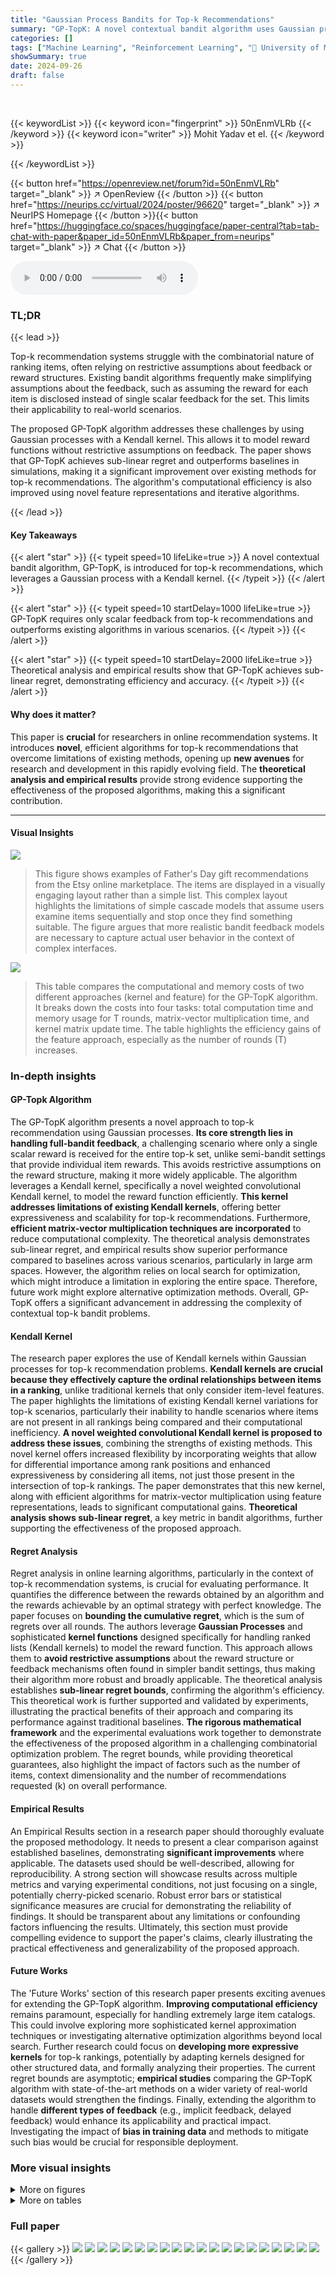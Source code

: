 ```yaml
---
title: "Gaussian Process Bandits for Top-k Recommendations"
summary: "GP-TopK: A novel contextual bandit algorithm uses Gaussian processes with a Kendall kernel for efficient & accurate top-k recommendations, even with limited feedback."
categories: []
tags: ["Machine Learning", "Reinforcement Learning", "🏢 University of Massachusetts Amherst",]
showSummary: true
date: 2024-09-26
draft: false
---
```


<br>

{{< keywordList >}}
{{< keyword icon="fingerprint" >}} 50nEnmVLRb {{< /keyword >}}
{{< keyword icon="writer" >}} Mohit Yadav et el. {{< /keyword >}}
 
{{< /keywordList >}}

{{< button href="https://openreview.net/forum?id=50nEnmVLRb" target="_blank" >}}
↗ OpenReview
{{< /button >}}
{{< button href="https://neurips.cc/virtual/2024/poster/96620" target="_blank" >}}
↗ NeurIPS Homepage
{{< /button >}}{{< button href="https://huggingface.co/spaces/huggingface/paper-central?tab=tab-chat-with-paper&paper_id=50nEnmVLRb&paper_from=neurips" target="_blank" >}}
↗ Chat
{{< /button >}}



<audio controls>
    <source src="https://ai-paper-reviewer.com/50nEnmVLRb/podcast.wav" type="audio/wav">
    Your browser does not support the audio element.
</audio>


### TL;DR


{{< lead >}}

Top-k recommendation systems struggle with the combinatorial nature of ranking items, often relying on restrictive assumptions about feedback or reward structures.  Existing bandit algorithms frequently make simplifying assumptions about the feedback, such as assuming the reward for each item is disclosed instead of single scalar feedback for the set. This limits their applicability to real-world scenarios. 

The proposed GP-TopK algorithm addresses these challenges by using Gaussian processes with a Kendall kernel. This allows it to model reward functions without restrictive assumptions on feedback.  The paper shows that GP-TopK achieves sub-linear regret and outperforms baselines in simulations, making it a significant improvement over existing methods for top-k recommendations.  The algorithm's computational efficiency is also improved using novel feature representations and iterative algorithms.

{{< /lead >}}


#### Key Takeaways

{{< alert "star" >}}
{{< typeit speed=10 lifeLike=true >}} A novel contextual bandit algorithm, GP-TopK, is introduced for top-k recommendations, which leverages a Gaussian process with a Kendall kernel. {{< /typeit >}}
{{< /alert >}}

{{< alert "star" >}}
{{< typeit speed=10 startDelay=1000 lifeLike=true >}} GP-TopK requires only scalar feedback from top-k recommendations and outperforms existing algorithms in various scenarios. {{< /typeit >}}
{{< /alert >}}

{{< alert "star" >}}
{{< typeit speed=10 startDelay=2000 lifeLike=true >}} Theoretical analysis and empirical results show that GP-TopK achieves sub-linear regret, demonstrating efficiency and accuracy. {{< /typeit >}}
{{< /alert >}}

#### Why does it matter?
This paper is **crucial** for researchers in online recommendation systems.  It introduces **novel**, efficient algorithms for top-k recommendations that overcome limitations of existing methods, opening up **new avenues** for research and development in this rapidly evolving field. The **theoretical analysis and empirical results** provide strong evidence supporting the effectiveness of the proposed algorithms, making this a significant contribution.

------
#### Visual Insights



![](https://ai-paper-reviewer.com/50nEnmVLRb/figures_1_1.jpg)

> This figure shows examples of Father's Day gift recommendations from the Etsy online marketplace. The items are displayed in a visually engaging layout rather than a simple list.  This complex layout highlights the limitations of simple cascade models that assume users examine items sequentially and stop once they find something suitable. The figure argues that more realistic bandit feedback models are necessary to capture actual user behavior in the context of complex interfaces.





![](https://ai-paper-reviewer.com/50nEnmVLRb/tables_1_1.jpg)

> This table compares the computational and memory costs of two different approaches (kernel and feature) for the GP-TopK algorithm. It breaks down the costs into four tasks: total computation time and memory usage for T rounds, matrix-vector multiplication time, and kernel matrix update time. The table highlights the efficiency gains of the feature approach, especially as the number of rounds (T) increases.





### In-depth insights


#### GP-Topk Algorithm
The GP-TopK algorithm presents a novel approach to top-k recommendation using Gaussian processes.  **Its core strength lies in handling full-bandit feedback**, a challenging scenario where only a single scalar reward is received for the entire top-k set, unlike semi-bandit settings that provide individual item rewards.  This avoids restrictive assumptions on the reward structure, making it more widely applicable.  The algorithm leverages a Kendall kernel, specifically a novel weighted convolutional Kendall kernel, to model the reward function efficiently.  **This kernel addresses limitations of existing Kendall kernels**, offering better expressiveness and scalability for top-k recommendations.  Furthermore, **efficient matrix-vector multiplication techniques are incorporated** to reduce computational complexity.  The theoretical analysis demonstrates sub-linear regret, and empirical results show superior performance compared to baselines across various scenarios, particularly in large arm spaces.  However, the algorithm relies on local search for optimization, which might introduce a limitation in exploring the entire space.  Therefore, future work might explore alternative optimization methods.   Overall, GP-TopK offers a significant advancement in addressing the complexity of contextual top-k bandit problems.

#### Kendall Kernel
The research paper explores the use of Kendall kernels within Gaussian processes for top-k recommendation problems.  **Kendall kernels are crucial because they effectively capture the ordinal relationships between items in a ranking**, unlike traditional kernels that only consider item-level features. The paper highlights the limitations of existing Kendall kernel variations for top-k scenarios, particularly their inability to handle scenarios where items are not present in all rankings being compared and their computational inefficiency. **A novel weighted convolutional Kendall kernel is proposed to address these issues**, combining the strengths of existing methods. This novel kernel offers increased flexibility by incorporating weights that allow for differential importance among rank positions and enhanced expressiveness by considering all items, not just those present in the intersection of top-k rankings.  The paper demonstrates that this new kernel, along with efficient algorithms for matrix-vector multiplication using feature representations, leads to significant computational gains.  **Theoretical analysis shows sub-linear regret**, a key metric in bandit algorithms, further supporting the effectiveness of the proposed approach.

#### Regret Analysis
Regret analysis in online learning algorithms, particularly in the context of top-k recommendation systems, is crucial for evaluating performance.  It quantifies the difference between the rewards obtained by an algorithm and the rewards achievable by an optimal strategy with perfect knowledge.  The paper focuses on **bounding the cumulative regret**, which is the sum of regrets over all rounds.  The authors leverage **Gaussian Processes** and sophisticated **kernel functions** designed specifically for handling ranked lists (Kendall kernels) to model the reward function.  This approach allows them to **avoid restrictive assumptions** about the reward structure or feedback mechanisms often found in simpler bandit settings, thus making their algorithm more robust and broadly applicable.  The theoretical analysis establishes **sub-linear regret bounds**, confirming the algorithm's efficiency.  This theoretical work is further supported and validated by experiments, illustrating the practical benefits of their approach and comparing its performance against traditional baselines. **The rigorous mathematical framework** and the experimental evaluations work together to demonstrate the effectiveness of the proposed algorithm in a challenging combinatorial optimization problem.  The regret bounds, while providing theoretical guarantees, also highlight the impact of factors such as the number of items, context dimensionality and the number of recommendations requested (k) on overall performance.

#### Empirical Results
An Empirical Results section in a research paper should thoroughly evaluate the proposed methodology.  It needs to present a clear comparison against established baselines, demonstrating **significant improvements** where applicable.  The datasets used should be well-described, allowing for reproducibility.  A strong section will showcase results across multiple metrics and varying experimental conditions, not just focusing on a single, potentially cherry-picked scenario.  Robust error bars or statistical significance measures are crucial for demonstrating the reliability of findings.  It should be transparent about any limitations or confounding factors influencing the results.  Ultimately, this section must provide compelling evidence to support the paper's claims, clearly illustrating the practical effectiveness and generalizability of the proposed approach.

#### Future Works
The 'Future Works' section of this research paper presents exciting avenues for extending the GP-TopK algorithm.  **Improving computational efficiency** remains paramount, especially for handling extremely large item catalogs. This could involve exploring more sophisticated kernel approximation techniques or investigating alternative optimization algorithms beyond local search.  Further research could focus on **developing more expressive kernels** for top-k rankings, potentially by adapting kernels designed for other structured data, and formally analyzing their properties.  The current regret bounds are asymptotic;  **empirical studies** comparing the GP-TopK algorithm with state-of-the-art methods on a wider variety of real-world datasets would strengthen the findings. Finally, extending the algorithm to handle **different types of feedback** (e.g., implicit feedback, delayed feedback) would enhance its applicability and practical impact. Investigating the impact of **bias in training data** and methods to mitigate such bias would be crucial for responsible deployment.


### More visual insights

<details>
<summary>More on figures
</summary>


![](https://ai-paper-reviewer.com/50nEnmVLRb/figures_8_1.jpg)

> This figure compares the cumulative regret of several bandit algorithms across different settings. The algorithms are evaluated on two reward functions (nDCG and nDCG + diversity) and in both contextual and non-contextual scenarios.  Lower regret indicates better performance. The results suggest that the GP-TopK algorithm with Kendall kernels, particularly the WCK kernel, significantly outperforms other baselines.


![](https://ai-paper-reviewer.com/50nEnmVLRb/figures_8_2.jpg)

> The figure compares the cumulative regret of different bandit algorithms across various settings.  It shows the performance of the proposed GP-TopK algorithm against baselines (Random, ε-greedy, MAB) with and without contextual information and for different reward functions. Lower regret values indicate better performance.


![](https://ai-paper-reviewer.com/50nEnmVLRb/figures_29_1.jpg)

> This figure shows the effectiveness of the local search algorithm used in the paper.  The left plot shows the percentage of times (out of 100 trials) that the local search algorithm successfully found the optimal top-k ranking for the three different Kendall kernels: WK, CK, and WCK. The right plot shows the average objective value achieved by the local search algorithm across these 100 trials for each kernel. The results demonstrate that the local search algorithm is effective in finding high-quality solutions.


![](https://ai-paper-reviewer.com/50nEnmVLRb/figures_30_1.jpg)

> This figure compares the performance of several bandit algorithms (Random, e-greedy, MAB, WK, CK, WCK) in terms of cumulative regret (RT) over time (T).  The algorithms are evaluated under different settings: (a) and (b) show non-contextual settings with nDCG and nDCG+diversity reward functions, while (c) and (d) show contextual settings (with five users) using the same reward functions.  The figure demonstrates that the GP-TopK algorithm, especially when using the WCK kernel, outperforms the baselines.


</details>




<details>
<summary>More on tables
</summary>


![](https://ai-paper-reviewer.com/50nEnmVLRb/tables_3_1.jpg)
> This table compares the computational and memory costs of two approaches (kernel and feature) for the GP-TopK algorithm across different tasks.  The kernel approach uses full kernel matrices, while the feature approach leverages feature expansions for increased efficiency as the number of rounds (T) increases. The table highlights that the feature approach significantly reduces both computational and memory requirements, especially as T grows larger.  The parameters c (context embedding size) and k (number of items) also influence these costs.

![](https://ai-paper-reviewer.com/50nEnmVLRb/tables_5_1.jpg)
> This table presents a comparison of computational and memory costs for two different approaches to the GP-TopK algorithm: the kernel approach and the feature approach.  The rows detail the costs for the overall algorithm across T rounds, matrix-vector multiplication, and kernel matrix updates. The columns show the results for both the kernel (full kernel matrices) and feature (feature expansions) approaches. It highlights the efficiency gains of the feature approach for large T values.

![](https://ai-paper-reviewer.com/50nEnmVLRb/tables_7_1.jpg)
> This table compares the computational and memory costs of two different approaches for the GP-TopK algorithm: the kernel approach (using full kernel matrices) and the feature approach (using feature expansions). The costs are broken down into three parts: total compute and memory, time for matrix-vector multiplication, and time to update the kernel matrix. The table shows that the feature approach scales more efficiently with respect to the number of rounds (T) and the number of items (k).

![](https://ai-paper-reviewer.com/50nEnmVLRb/tables_16_1.jpg)
> This table compares the computational and memory complexities of two approaches (kernel and feature) for the GP-TopK algorithm across various tasks.  It shows how these complexities scale with the number of rounds (T), the number of items (k), and the embedding size for contexts (c). The feature approach, a novel contribution of the paper, is shown to be significantly more efficient than the kernel approach, particularly for larger datasets and more rounds.

![](https://ai-paper-reviewer.com/50nEnmVLRb/tables_19_1.jpg)
> This table provides a detailed comparison of the computational and memory requirements for the proposed GP-TopK algorithm using two different approaches: a kernel approach and a novel feature approach. The analysis covers various aspects including total compute and memory, matrix-vector multiplication time, kernel matrix update time, and their dependence on different parameters like embedding size (c), number of items (k), and number of rounds (T).

</details>




### Full paper

{{< gallery >}}
<img src="https://ai-paper-reviewer.com/50nEnmVLRb/1.png" class="grid-w50 md:grid-w33 xl:grid-w25" />
<img src="https://ai-paper-reviewer.com/50nEnmVLRb/2.png" class="grid-w50 md:grid-w33 xl:grid-w25" />
<img src="https://ai-paper-reviewer.com/50nEnmVLRb/3.png" class="grid-w50 md:grid-w33 xl:grid-w25" />
<img src="https://ai-paper-reviewer.com/50nEnmVLRb/4.png" class="grid-w50 md:grid-w33 xl:grid-w25" />
<img src="https://ai-paper-reviewer.com/50nEnmVLRb/5.png" class="grid-w50 md:grid-w33 xl:grid-w25" />
<img src="https://ai-paper-reviewer.com/50nEnmVLRb/6.png" class="grid-w50 md:grid-w33 xl:grid-w25" />
<img src="https://ai-paper-reviewer.com/50nEnmVLRb/7.png" class="grid-w50 md:grid-w33 xl:grid-w25" />
<img src="https://ai-paper-reviewer.com/50nEnmVLRb/8.png" class="grid-w50 md:grid-w33 xl:grid-w25" />
<img src="https://ai-paper-reviewer.com/50nEnmVLRb/9.png" class="grid-w50 md:grid-w33 xl:grid-w25" />
<img src="https://ai-paper-reviewer.com/50nEnmVLRb/10.png" class="grid-w50 md:grid-w33 xl:grid-w25" />
<img src="https://ai-paper-reviewer.com/50nEnmVLRb/11.png" class="grid-w50 md:grid-w33 xl:grid-w25" />
<img src="https://ai-paper-reviewer.com/50nEnmVLRb/12.png" class="grid-w50 md:grid-w33 xl:grid-w25" />
<img src="https://ai-paper-reviewer.com/50nEnmVLRb/13.png" class="grid-w50 md:grid-w33 xl:grid-w25" />
<img src="https://ai-paper-reviewer.com/50nEnmVLRb/14.png" class="grid-w50 md:grid-w33 xl:grid-w25" />
<img src="https://ai-paper-reviewer.com/50nEnmVLRb/15.png" class="grid-w50 md:grid-w33 xl:grid-w25" />
<img src="https://ai-paper-reviewer.com/50nEnmVLRb/16.png" class="grid-w50 md:grid-w33 xl:grid-w25" />
<img src="https://ai-paper-reviewer.com/50nEnmVLRb/17.png" class="grid-w50 md:grid-w33 xl:grid-w25" />
<img src="https://ai-paper-reviewer.com/50nEnmVLRb/18.png" class="grid-w50 md:grid-w33 xl:grid-w25" />
<img src="https://ai-paper-reviewer.com/50nEnmVLRb/19.png" class="grid-w50 md:grid-w33 xl:grid-w25" />
<img src="https://ai-paper-reviewer.com/50nEnmVLRb/20.png" class="grid-w50 md:grid-w33 xl:grid-w25" />
{{< /gallery >}}
